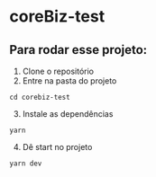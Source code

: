 # coreBiz-test

## Para rodar esse projeto:

1. Clone o repositório
2. Entre na pasta do projeto

```cd corebiz-test```

3. Instale as dependências

```yarn```

4. Dê start no projeto

```yarn dev```